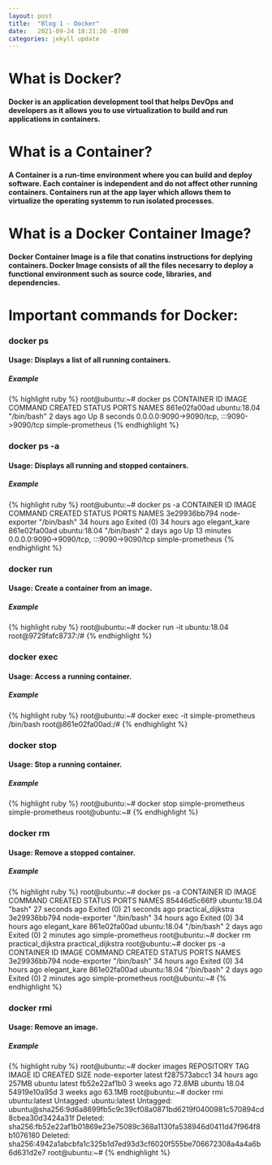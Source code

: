 ```yaml
---
layout: post
title:  "Blog 1 - Docker"
date:   2021-09-24 18:21:20 -0700
categories: jekyll update
---
```


# **What is Docker?**
#### Docker is an application development tool that helps DevOps and developers as it allows you to use virtualization to build and run applications in containers. 

# **What is a Container?**
#### A Container is a run-time environment where you can build and deploy software. Each container is independent and do not affect other running containers. Containers run at the app layer which allows them to virtualize the operating systemm to run isolated processes.

# **What is a Docker Container Image?**
####  Docker Container Image is a file that conatins instructions for deplying containers. Docker Image consists of all the files necesarry to deploy a functional environment such as source code, libraries, and dependencies. 

# **Important commands for Docker:**
### **docker ps**
#### Usage: Displays a list of all running containers.
##### **Example**
{% highlight ruby %}
root@ubuntu:~# docker ps
CONTAINER ID   IMAGE          COMMAND       CREATED      STATUS         PORTS                                       NAMES
861e02fa00ad   ubuntu:18.04   "/bin/bash"   2 days ago   Up 8 seconds   0.0.0.0:9090->9090/tcp, :::9090->9090/tcp   simple-prometheus
{% endhighlight %}

### **docker ps -a**
#### Usage: Displays all running and stopped containers.
##### **Example**
{% highlight ruby %}
root@ubuntu:~# docker ps -a
CONTAINER ID   IMAGE           COMMAND       CREATED        STATUS                    PORTS                                       NAMES
3e29936bb794   node-exporter   "/bin/bash"   34 hours ago   Exited (0) 34 hours ago                                               elegant_kare
861e02fa00ad   ubuntu:18.04    "/bin/bash"   2 days ago     Up 13 minutes             0.0.0.0:9090->9090/tcp, :::9090->9090/tcp   simple-prometheus
{% endhighlight %}

### **docker run**
#### Usage: Create a container from an image.
##### **Example**
{% highlight ruby %}
root@ubuntu:~# docker run -it ubuntu:18.04
root@9729fafc8737:/#
{% endhighlight %}

### **docker exec**
#### Usage: Access a running container.
##### **Example**
{% highlight ruby %}
root@ubuntu:~# docker exec -it simple-prometheus /bin/bash
root@861e02fa00ad:/#
{% endhighlight %}

### **docker stop**
#### Usage: Stop a running container.
##### **Example**
{% highlight ruby %}
root@ubuntu:~# docker stop simple-prometheus
simple-prometheus
root@ubuntu:~# 
{% endhighlight %}

### **docker rm**
#### Usage: Remove a stopped container.
##### **Example**
{% highlight ruby %}
root@ubuntu:~# docker ps -a
CONTAINER ID   IMAGE           COMMAND       CREATED          STATUS                      PORTS     NAMES
85446d5c66f9   ubuntu:18.04    "bash"        27 seconds ago   Exited (0) 21 seconds ago             practical_dijkstra
3e29936bb794   node-exporter   "/bin/bash"   34 hours ago     Exited (0) 34 hours ago               elegant_kare
861e02fa00ad   ubuntu:18.04    "/bin/bash"   2 days ago       Exited (0) 2 minutes ago              simple-prometheus
root@ubuntu:~# docker rm practical_dijkstra
practical_dijkstra
root@ubuntu:~# docker ps -a
CONTAINER ID   IMAGE           COMMAND       CREATED        STATUS                     PORTS     NAMES
3e29936bb794   node-exporter   "/bin/bash"   34 hours ago   Exited (0) 34 hours ago              elegant_kare
861e02fa00ad   ubuntu:18.04    "/bin/bash"   2 days ago     Exited (0) 2 minutes ago             simple-prometheus
root@ubuntu:~# 
{% endhighlight %}

### **docker rmi**
#### Usage: Remove an image.
##### **Example**
{% highlight ruby %}
root@ubuntu:~# docker images
REPOSITORY      TAG       IMAGE ID       CREATED        SIZE
node-exporter   latest    f287573abcc1   34 hours ago   257MB
ubuntu          latest    fb52e22af1b0   3 weeks ago    72.8MB
ubuntu          18.04     54919e10a95d   3 weeks ago    63.1MB
root@ubuntu:~# docker rmi ubuntu:latest
Untagged: ubuntu:latest
Untagged: ubuntu@sha256:9d6a8699fb5c9c39cf08a0871bd6219f0400981c570894cd8cbea30d3424a31f
Deleted: sha256:fb52e22af1b01869e23e75089c368a1130fa538946d0411d47f964f8b1076180
Deleted: sha256:4942a1abcbfa1c325b1d7ed93d3cf6020f555be706672308a4a4a6b6d631d2e7
root@ubuntu:~# 
{% endhighlight %}